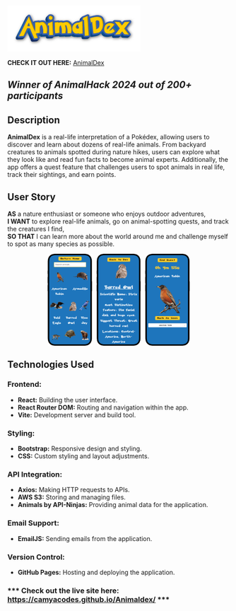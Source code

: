 
<a href="https://camyacodes.github.io/Animaldex/">
  <img src="./src/assets/animaldex_title.png" alt="AnimalDex Logo" width="60%" />
</a>

**CHECK IT OUT HERE:** [AnimalDex](https://camyacodes.github.io/Animaldex)

## ***Winner of AnimalHack 2024 out of 200+ participants***

## Description
**AnimalDex** is a real-life interpretation of a Pokédex, allowing users to discover and learn about dozens of real-life animals. From backyard creatures to animals spotted during nature hikes, users can explore what they look like and read fun facts to become animal experts. Additionally, the app offers a quest feature that challenges users to spot animals in real life, track their sightings, and earn points.

## User Story
**AS** a nature enthusiast or someone who enjoys outdoor adventures,  
**I WANT** to explore real-life animals, go on animal-spotting quests, and track the creatures I find,  
**SO THAT** I can learn more about the world around me and challenge myself to spot as many species as possible.

<div style="display: flex; justify-content: center; gap: 10px;">
  <img src="./src/assets/dex_ss.png" alt="Dex screenshot" width="20%" />
  <img src="./src/assets/animal_ss.png" alt="Animal screenshot" width="20%" />
  <img src="./src/assets/quest_ss.png" alt="Quest screenshot" width="20%" />
</div>

## Technologies Used

### Frontend:
- **React:** Building the user interface.
- **React Router DOM:** Routing and navigation within the app.
- **Vite:** Development server and build tool.

### Styling:
- **Bootstrap:** Responsive design and styling.
- **CSS:** Custom styling and layout adjustments.

### API Integration:
- **Axios:** Making HTTP requests to APIs.
- **AWS S3:** Storing and managing files.
- **Animals by API-Ninjas:** Providing animal data for the application.

### Email Support:
- **EmailJS:** Sending emails from the application.

### Version Control:
- **GitHub Pages:** Hosting and deploying the application.

### *** Check out the live site here: https://camyacodes.github.io/Animaldex/ ***
